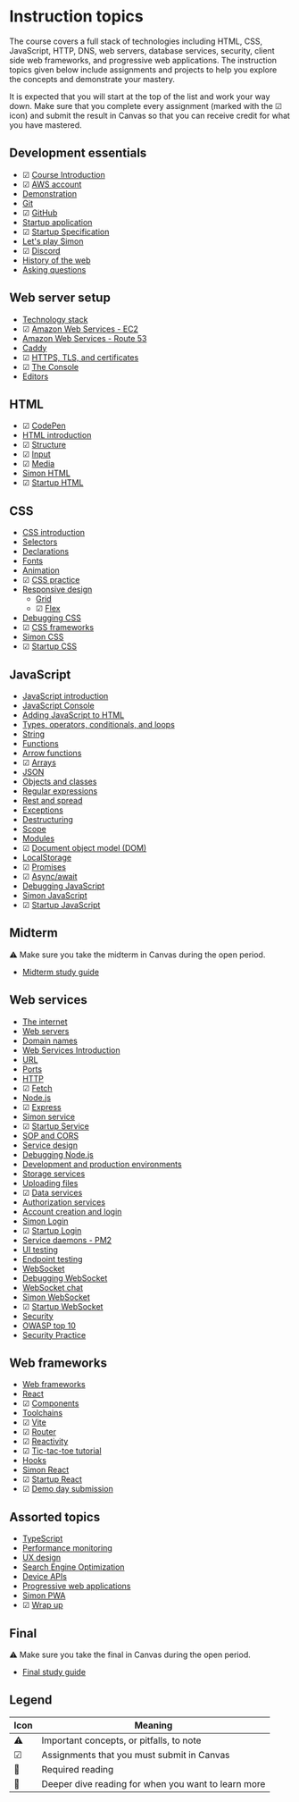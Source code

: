 # Instruction topics

The course covers a full stack of technologies including HTML, CSS, JavaScript, HTTP, DNS, web servers, database services, security, client side web frameworks, and progressive web applications. The instruction topics given below include assignments and projects to help you explore the concepts and demonstrate your mastery.

It is expected that you will start at the top of the list and work your way down. Make sure that you complete every assignment (marked with the ☑ icon) and submit the result in Canvas so that you can receive credit for what you have mastered.

## Development essentials

- ☑ [Course Introduction](essentials/introduction/introduction.md)
- ☑ [AWS account](essentials/awsAccount/awsAccount.md)
- [Demonstration](essentials/demo/demo.md)
- [Git](essentials/git/git.md)
- ☑ [GitHub](essentials/gitHub/gitHub.md)
- [Startup application](essentials/startup/startup.md)
- ☑ [Startup Specification](essentials/startupSpec/startupSpec.md)
- [Let's play Simon](essentials/simon/simon.md)
- ☑ [Discord](essentials/discord/discord.md)
- [History of the web](essentials/history/history.md)
- [Asking questions](essentials/askingQuestions/askingQuestions.md)

## Web server setup

- [Technology stack](essentials/techStack/techStack.md)
- ☑ [Amazon Web Services - EC2](webServers/amazonWebServicesEc2/amazonWebServicesEc2.md)
- [Amazon Web Services - Route 53](webServers/amazonWebServicesRoute53/amazonWebServicesRoute53.md)
- [Caddy](webServers/caddy/caddy.md)
- ☑ [HTTPS, TLS, and certificates](webServers/https/https.md)
- ☑ [The Console](essentials/console/console.md)
- [Editors](essentials/editors/editors.md)

## HTML

- ☑ [CodePen](essentials/codePen/codepen.md)
- [HTML introduction](html/introduction/introduction.md)
- ☑ [Structure](html/structure/structure.md)
- ☑ [Input](html/input/input.md)
- ☑ [Media](html/media/media.md)
- [Simon HTML](simon/simonHtml/simonHtml.md)
- ☑ [Startup HTML](html/startupHtml/startupHtml.md)

## CSS

- [CSS introduction](css/introduction/introduction.md)
- [Selectors](css/selectors/selectors.md)
- [Declarations](css/declarations/declarations.md)
- [Fonts](css/fonts/fonts.md)
- [Animation](css/animation/animation.md)
- ☑ [CSS practice](css/practice/practice.md)
- [Responsive design](css/responsive/responsive.md)
  - [Grid](css/grid/grid.md)
  - ☑ [Flex](css/flexbox/flexbox.md)
- [Debugging CSS](css/debuggingCss/debuggingCss.md)
- ☑ [CSS frameworks](css/frameworks/frameworks.md)
- [Simon CSS](simon/simonCss/simonCss.md)
- ☑ [Startup CSS](css/startupCss/startupCss.md)

## JavaScript

- [JavaScript introduction](javascript/introduction/introduction.md)
- [JavaScript Console](javascript/console/console.md)
- [Adding JavaScript to HTML](javascript/addingToHtml/addingToHtml.md)
- [Types, operators, conditionals, and loops](javascript/typeConstruct/typeConstruct.md)
- [String](javascript/string/string.md)
- [Functions](javascript/functions/functions.md)
- [Arrow functions](javascript/arrow/arrow.md)
- ☑ [Arrays](javascript/array/array.md)
- [JSON](javascript/json/json.md)
- [Objects and classes](javascript/objectClasses/objectClasses.md)
- [Regular expressions](javascript/regularExpressions/regularExpressions.md)
- [Rest and spread](javascript/restSpread/restSpread.md)
- [Exceptions](javascript/exceptions/exceptions.md)
- [Destructuring](javascript/destructuring/destructuring.md)
- [Scope](javascript/scope/scope.md)
- [Modules](javascript/modules/modules.md)
- ☑ [Document object model (DOM)](javascript/dom/dom.md)
- [LocalStorage](javascript/localStorage/localStorage.md)
- ☑ [Promises](javascript/promises/promises.md)
- ☑ [Async/await](javascript/asyncAwait/asyncAwait.md)
- [Debugging JavaScript](javascript/debuggingJavascript/debuggingJavascript.md)
- [Simon JavaScript](simon/simonJavascript/simonJavascript.md)
- ☑ [Startup JavaScript](javascript/startupJavascript/startupJavascript.md)

## Midterm

⚠ Make sure you take the midterm in Canvas during the open period.

- [Midterm study guide](test/midterm.md)

## Web services

- [The internet](webServers/internet/internet.md)
- [Web servers](webServers/webServers/webServers.md)
- [Domain names](webServers/domainNames/domainNames.md)
- [Web Services Introduction](webServices/introduction/introduction.md)
- [URL](webServices/url/url.md)
- [Ports](webServices/ports/ports.md)
- [HTTP](webServices/http/http.md)
- ☑ [Fetch](webServices/fetch/fetch.md)
- [Node.js](webServices/node/node.md)
- ☑ [Express](webServices/express/express.md)
- [Simon service](simon/simonService/simonService.md)
- ☑ [Startup Service](webServices/startupService/startupService.md)
- [SOP and CORS](webServices/cors/cors.md)
- [Service design](webServices/design/design.md)
- [Debugging Node.js](webServices/debuggingNode/debuggingNode.md)
- [Development and production environments](essentials/devAndProd/devAndProd.md)
- [Storage services](webServices/storageServices/storageServices.md)
- [Uploading files](webServices/uploadingFiles/uploadingFiles.md)
- ☑ [Data services](webServices/dataServices/dataServices.md)
- [Authorization services](webServices/authorizationServices/authorizationServices.md)
- [Account creation and login](webServices/login/login.md)
- [Simon Login](simon/simonLogin/simonLogin.md)
- ☑ [Startup Login](webServices/startupLogin/startupLogin.md)
- [Service daemons - PM2](webServices/pm2/pm2.md)
- [UI testing](webServices/uiTesting/uiTesting.md)
- [Endpoint testing](webServices/endpointTesting/endpointTesting.md)
- [WebSocket](webServices/webSocket/webSocket.md)
- [Debugging WebSocket](webServices/webSocket/debugging.md)
- [WebSocket chat](webServices/webSocket/chat.md)
- [Simon WebSocket](simon/simonWebSocket/simonWebSocket.md)
- ☑ [Startup WebSocket](webServices/startupWebSocket/startupWebSocket.md)
- [Security](security/overview/overview.md)
- [OWASP top 10](security/owasp/owasp.md)
- [Security Practice](security/practice/practice.md)

## Web frameworks

- [Web frameworks](webFrameworks/introduction/introduction.md)
- [React](webFrameworks/react/introduction/introduction.md)
- ☑ [Components](webFrameworks/react/components/components.md)
- [Toolchains](webFrameworks/react/toolChains/toolChains.md)
- ☑ [Vite](webFrameworks/react/vite/vite.md)
- ☑ [Router](webFrameworks/react/router/router.md)
- ☑ [Reactivity](webFrameworks/react/reactivity/reactivity.md)
- ☑ [Tic-tac-toe tutorial](webFrameworks/react/ticTacToe/ticTacToe.md)
- [Hooks](webFrameworks/react/hooks/hooks.md)
- [Simon React](simon/simonReact/simonReact.md)
- ☑ [Startup React](webFrameworks/startupReact/startupReact.md)
- ☑ [Demo day submission](webFrameworks/demoDay/demoDay.md)

## Assorted topics

- [TypeScript](webFrameworks/typeScript/typeScript.md)
- [Performance monitoring](webFrameworks/performanceMonitoring/performanceMonditoring.md)
- [UX design](uxdesign/uxdesign.md)
- [Search Engine Optimization](webFrameworks/seo/seo.md)
- [Device APIs](webFrameworks/device/device.md)
- [Progressive web applications](webFrameworks/pwa/pwa.md)
- [Simon PWA](simon/simonPwa/simonPwa.md)
- ☑ [Wrap up](webFrameworks/wrapUp/wrapUp.md)

## Final

⚠ Make sure you take the final in Canvas during the open period.

- [Final study guide](test/final.md)

## Legend

| Icon | Meaning                                             |
| ---- | --------------------------------------------------- |
| ⚠    | Important concepts, or pitfalls, to note            |
| ☑    | Assignments that you must submit in Canvas          |
| 🔑   | Required reading                                    |
| 📖   | Deeper dive reading for when you want to learn more |
